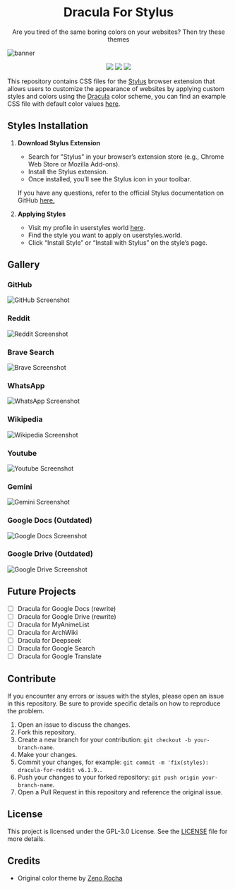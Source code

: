 
<h1 align="center">Dracula For Stylus</h1>

<p align="center">Are you tired of the same boring colors on your websites? Then try these themes</p>

![banner](/resources/banner.png)

<p align="center">
<a href="colorscheme-template.css"><img src="https://img.shields.io/badge/template-BD93F9?style=for-the-badge"></a>
<a href="#styles-installation"><img src="https://img.shields.io/badge/installation-FF79C6?style=for-the-badge"></a>
<a href="https://userstyles.world/user/druxorey"><img src="https://img.shields.io/badge/userstyles-BD93F9?style=for-the-badge"></a>
</p>


This repository contains CSS files for the [Stylus](https://github.com/openstyles/stylus) browser extension that allows users to customize the appearance of websites by applying custom styles and colors using the [Dracula](https://github.com/dracula/dracula-theme) color scheme, you can find an example CSS file with default color values [here](example.css).

## Styles Installation

1. **Download Stylus Extension**
   - Search  for "Stylus" in your browser’s extension store (e.g., Chrome Web Store or Mozilla Add-ons).
   - Install the Stylus extension. 
   - Once installed, you’ll see the Stylus icon in your toolbar.

    If you have any questions, refer to the official Stylus documentation on GitHub [here.](https://github.com/openstyles/stylus/blob/master/README.md)

2. **Applying Styles**
   - Visit my profile in userstyles world [here](https://userstyles.world/user/druxorey).
   - Find the style you want to apply on userstyles.world.
   - Click “Install Style” or “Install with Stylus” on the style’s page.

## Gallery

### GitHub
![GitHub Screenshot](/resources/dracula-for-github.webp)

### Reddit
![Reddit Screenshot](/resources/dracula-for-reddit.webp)

### Brave Search
![Brave Screenshot](/resources/dracula-for-brave.webp)

### WhatsApp
![WhatsApp Screenshot](/resources/dracula-for-whatsapp.webp)

### Wikipedia
![Wikipedia Screenshot](/resources/dracula-for-wikipedia.webp)

### Youtube
![Youtube Screenshot](/resources/dracula-for-youtube.webp)

### Gemini
![Gemini Screenshot](/resources/dracula-for-gemini.webp)

### Google Docs (Outdated)
![Google Docs Screenshot](/resources/dracula-for-google-docs.webp)

### Google Drive (Outdated)
![Google Drive Screenshot](/resources/dracula-for-google-drive.webp)

## Future Projects

- [ ] Dracula for Google Docs (rewrite)
- [ ] Dracula for Google Drive (rewrite)
- [ ] Dracula for MyAnimeList
- [ ] Dracula for ArchWiki
- [ ] Dracula for Deepseek
- [ ] Dracula for Google Search
- [ ] Dracula for Google Translate

## Contribute

If you encounter any errors or issues with the styles, please open an issue in this repository. Be sure to provide specific details on how to reproduce the problem.

1. Open an issue to discuss the changes.
2. Fork this repository.
3. Create a new branch for your contribution: `git checkout -b your-branch-name`.
4. Make your changes.
5. Commit your changes, for example: `git commit -m 'fix(styles): dracula-for-reddit v6.1.9.`.
6. Push your changes to your forked repository: `git push origin your-branch-name`.
7. Open a Pull Request in this repository and reference the original issue.

## License

This project is licensed under the GPL-3.0 License. See the [LICENSE](LICENSE) file for more details.

## Credits

- Original color theme by [Zeno Rocha](https://github.com/dracula/dracula-theme)
